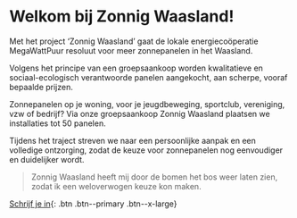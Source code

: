 ---
---

# Welkom bij Zonnig Waasland!

Met het project ‘Zonnig Waasland’ gaat de lokale energiecoöperatie MegaWattPuur
resoluut voor meer zonnepanelen in het Waasland.

Volgens het principe van een groepsaankoop worden kwalitatieve en
sociaal-ecologisch verantwoorde panelen aangekocht, aan scherpe, vooraf
bepaalde prijzen.

Zonnepanelen op je woning, voor je jeugdbeweging, sportclub, vereniging, vzw of
bedrijf?  Via onze groepsaankoop Zonnig Waasland plaatsen we installaties tot
50 panelen.

Tijdens het traject streven we naar een persoonlijke aanpak en een volledige
ontzorging, zodat de keuze voor zonnepanelen nog eenvoudiger en duidelijker
wordt.

> Zonnig Waasland heeft mij door de bomen het bos weer laten zien, zodat ik een weloverwogen keuze kon maken.

[Schrijf je in](/schrijf-je-in){: .btn .btn--primary .btn--x-large}
